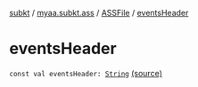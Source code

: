 [subkt](../../index.md) / [myaa.subkt.ass](../index.md) / [ASSFile](index.md) / [eventsHeader](./events-header.md)

# eventsHeader

`const val eventsHeader: `[`String`](https://kotlinlang.org/api/latest/jvm/stdlib/kotlin/-string/index.html) [(source)](https://github.com/Myaamori/SubKt/blob/0.1.13/src/main/kotlin/myaa/subkt/ass/parser.kt#L92)